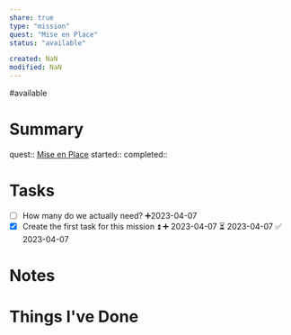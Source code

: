 ```yaml
---
share: true
type: "mission"
quest: "Mise en Place"
status: "available"

created: NaN 
modified: NaN
---
```

#available 
# Summary
quest:: [Mise en Place](./Mise%20en%20Place.md)
started:: 
completed::
# Tasks
- [ ] How many do we actually need? ➕2023-04-07
- [x] Create the first task for this mission ⏫ ➕ 2023-04-07 ⏳ 2023-04-07 ✅ 2023-04-07

# Notes

# Things I've Done